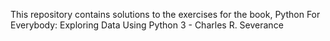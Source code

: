 This repository contains solutions to the exercises for the book, Python For Everybody: Exploring Data Using Python 3 - Charles R. Severance